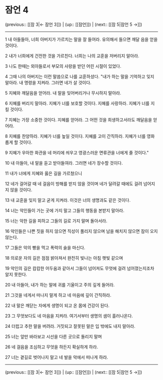 # 잠언 4

(previous:: [[잠 3|← 잠언 3]]) | (up:: [[잠언]]) | (next:: [[잠 5|잠언 5 →]])

***




1 
내 아들들아, 너희 아버지가 가르치는 말을 잘 들어라. 유의해서 들으면 깨달 음을 얻을 것이다. 



2 
내가 너희에게 건전한 것을 가르친다. 너희는 나의 교훈을 저버리지 말아라. 



3 
나도 한때는 외아들로서 부모의 사랑을 받던 어린 시절이 있었다. 



4 
그때 나의 아버지는 이런 말씀으로 나를 교훈하셨다. "내가 하는 말을 기억하고 잊지 말아라. 내 명령을 지켜라. 그러면 네가 살 것이다. 



5 
지혜와 깨달음을 얻어라. 내 말을 잊어버리거나 무시하지 말아라. 



6 
지혜를 버리지 말아라. 지혜가 너를 보호할 것이다. 지혜를 사랑하라. 지혜가 너를 지킬 것이다. 



7 
지혜는 가장 소중한 것이다. 지혜를 얻어라. 그 어떤 것을 희생하고서라도 깨달음을 얻어라. 



8 
지혜를 찬양하라. 지혜가 너를 높일 것이다. 지혜를 고이 간직하라. 지혜가 너를 영화롭게 할 것이다. 



9 
지혜가 우아한 화관을 네 머리에 씌우고 영광스러운 면류관을 너에게 줄 것이다." 



10 
내 아들아, 내 말을 듣고 받아들여라. 그러면 네가 장수할 것이다. 



11 
내가 너에게 지혜와 옳은 길을 가르쳤으니 



12 
네가 걸어갈 때 네 걸음이 방해를 받지 않을 것이며 네가 달려갈 때에도 걸려 넘어지지 않을 것이다. 



13 
내 교훈을 잊지 말고 굳게 지켜라. 이것은 너의 생명과도 같은 것이다. 



14 
너는 악인들이 가는 곳에 가지 말고 그들의 행동을 본받지 말아라. 



15 
너는 악한 길을 피하고 그들의 길로 가지 말며 돌아서라. 



16 
악인들은 나쁜 짓을 하지 않으면 직성이 풀리지 않으며 남을 해치지 않으면 잠이 오지 않는다. 



17 
그들은 악의 빵을 먹고 폭력의 술을 마신다. 



18 
의로운 자의 길은 점점 밝아져서 완전히 빛나는 아침 햇빛 같으며 



19 
악인의 길은 캄캄한 어두움과 같아서 그들이 넘어져도 무엇에 걸려 넘어졌는지조차 알지 못한다. 



20 
내 아들아, 내가 하는 말에 귀를 기울이고 주의 깊게 들어라. 



21 
그것을 네게서 떠나지 말게 하고 네 마음에 깊이 간직하라. 



22 
내 말은 깨닫는 자에게 생명이 되고 온 몸에 건강이 된다. 



23 
그 무엇보다도 네 마음을 지켜라. 여기서부터 생명의 샘이 흘러나온다. 



24 
더럽고 추한 말을 버려라. 거짓되고 잘못된 말은 입 밖에도 내지 말아라. 



25 
너는 앞만 바라보고 시선을 다른 곳으로 돌리지 말며 



26 
네 걸음을 조심하고 무엇을 하든지 확실하게 하라. 



27 
너는 곁길로 벗어나지 말고 네 발을 악에서 떠나게 하라.

***

(previous:: [[잠 3|← 잠언 3]]) | (up:: [[잠언]]) | (next:: [[잠 5|잠언 5 →]])
